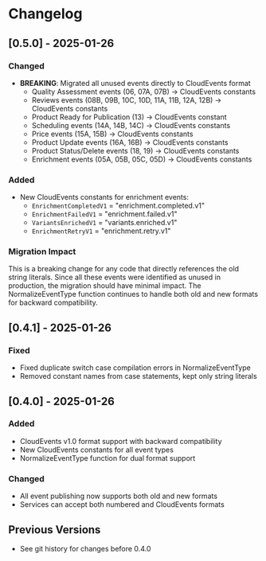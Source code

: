 # Changelog

## [0.5.0] - 2025-01-26

### Changed
- **BREAKING**: Migrated all unused events directly to CloudEvents format
  - Quality Assessment events (06, 07A, 07B) → CloudEvents constants
  - Reviews events (08B, 09B, 10C, 10D, 11A, 11B, 12A, 12B) → CloudEvents constants  
  - Product Ready for Publication (13) → CloudEvents constant
  - Scheduling events (14A, 14B, 14C) → CloudEvents constants
  - Price events (15A, 15B) → CloudEvents constants
  - Product Update events (16A, 16B) → CloudEvents constants
  - Product Status/Delete events (18, 19) → CloudEvents constants
  - Enrichment events (05A, 05B, 05C, 05D) → CloudEvents constants

### Added
- New CloudEvents constants for enrichment events:
  - `EnrichmentCompletedV1` = "enrichment.completed.v1"
  - `EnrichmentFailedV1` = "enrichment.failed.v1"
  - `VariantsEnrichedV1` = "variants.enriched.v1"
  - `EnrichmentRetryV1` = "enrichment.retry.v1"

### Migration Impact
This is a breaking change for any code that directly references the old string literals. Since all these events were identified as unused in production, the migration should have minimal impact. The NormalizeEventType function continues to handle both old and new formats for backward compatibility.

## [0.4.1] - 2025-01-26

### Fixed
- Fixed duplicate switch case compilation errors in NormalizeEventType
- Removed constant names from case statements, kept only string literals

## [0.4.0] - 2025-01-26

### Added
- CloudEvents v1.0 format support with backward compatibility
- New CloudEvents constants for all event types
- NormalizeEventType function for dual format support

### Changed
- All event publishing now supports both old and new formats
- Services can accept both numbered and CloudEvents formats

## Previous Versions
- See git history for changes before 0.4.0